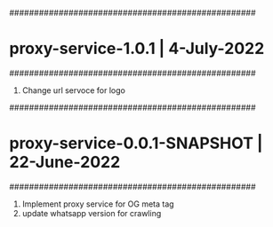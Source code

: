 ##################################################
# proxy-service-1.0.1 | 4-July-2022
##################################################
1. Change url servoce for logo

##################################################
# proxy-service-0.0.1-SNAPSHOT | 22-June-2022
##################################################
1. Implement proxy service for OG meta tag
2. update whatsapp version for crawling